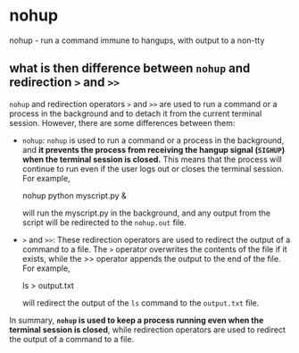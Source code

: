 # nohup

nohup - run a command immune to hangups, with output to a non-tty

## what is then difference between `nohup` and redirection `>` and `>>`

`nohup` and redirection operators `>` and `>>` are used to run a command or a
process in the background and to detach it from the current terminal session.
However, there are some differences between them:

- `nohup`: `nohup` is used to run a command or a process in the background, and
  **it prevents the process from receiving the hangup signal (`SIGHUP`) when
  the terminal session is closed.** This means that the process will continue
  to run even if the user logs out or closes the terminal session. For example,

    nohup python myscript.py &

    will run the myscript.py in the background, and any output from the script
    will be redirected to the `nohup.out` file.

- `>` and `>>`: These redirection operators are used to redirect the output of
  a command to a file. The `>` operator overwrites the contents of the file if
  it exists, while the >> operator appends the output to the end of the file.
  For example,

    ls > output.txt

    will redirect the output of the `ls` command to the `output.txt` file.

In summary, **`nohup` is used to keep a process running even when the terminal
session is closed**, while redirection operators are used to redirect the output
of a command to a file.
